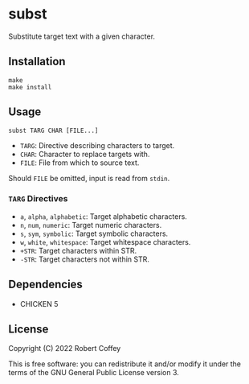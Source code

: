 # subst

Substitute target text with a given character.


## Installation

    make
    make install


## Usage

    subst TARG CHAR [FILE...]

- `TARG`: Directive describing characters to target.
- `CHAR`: Character to replace targets with.
- `FILE`: File from which to source text.

Should `FILE` be omitted, input is read from `stdin`.


### `TARG` Directives

- `a`, `alpha`, `alphabetic`: Target alphabetic characters.
- `n`, `num`,   `numeric`:    Target numeric characters.
- `s`, `sym`,   `symbolic`:   Target symbolic characters.
- `w`, `white`, `whitespace`: Target whitespace characters.
- `+STR`: Target characters within STR.
- `-STR`: Target characters not within STR.


## Dependencies

- CHICKEN 5


## License

Copyright (C) 2022 Robert Coffey

This is free software: you can redistribute it and/or modify it under the terms
of the GNU General Public License version 3.
